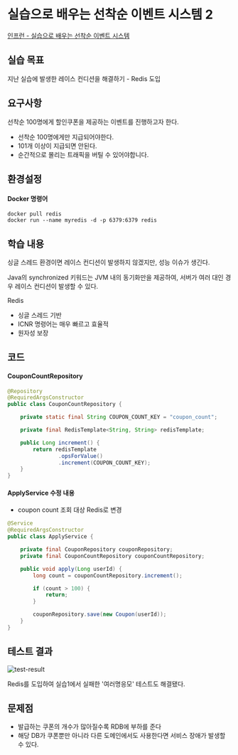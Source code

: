 # 실습으로 배우는 선착순 이벤트 시스템 2

[인프런 - 실습으로 배우는 선착순 이벤트 시스템](https://www.inflearn.com/course/%EC%84%A0%EC%B0%A9%EC%88%9C-%EC%9D%B4%EB%B2%A4%ED%8A%B8-%EC%8B%9C%EC%8A%A4%ED%85%9C-%EC%8B%A4%EC%8A%B5/dashboard)

## 실습 목표

지난 실습에 발생한 레이스 컨디션을 해결하기 - Redis 도입

## 요구사항

선착순 100명에게 할인쿠폰을 제공하는 이벤트를 진행하고자 한다.

- 선착순 100명에게만 지급되어야한다.
- 101개 이상이 지급되면 안된다.
- 순간적으로 몰리는 트래픽을 버틸 수 있어야합니다.

## 환경설정

#### Docker 명령어

```
docker pull redis
docker run --name myredis -d -p 6379:6379 redis
```

## 학습 내용

싱글 스레드 환경이면 레이스 컨디션이 발생하지 않겠지만, 성능 이슈가 생긴다.

Java의 synchronized 키워드는 JVM 내의 동기화만을 제공하여, 서버가 여러 대인 경우 레이스 컨디션이 발생할 수 있다.

Redis

- 싱글 스레드 기반
- ICNR 명령어는 매우 빠르고 효율적
- 원자성 보장

## 코드

#### CouponCountRepository

```java
@Repository
@RequiredArgsConstructor
public class CouponCountRepository {

    private static final String COUPON_COUNT_KEY = "coupon_count";

    private final RedisTemplate<String, String> redisTemplate;

    public Long increment() {
        return redisTemplate
                .opsForValue()
                .increment(COUPON_COUNT_KEY);
    }
}
```

#### ApplyService 수정 내용

- coupon count 조회 대상 Redis로 변경

```java
@Service
@RequiredArgsConstructor
public class ApplyService {

    private final CouponRepository couponRepository;
    private final CouponCountRepository couponCountRepository;

    public void apply(Long userId) {
        long count = couponCountRepository.increment();

        if (count > 100) {
            return;
        }

        couponRepository.save(new Coupon(userId));
    }
}
```

## 테스트 결과

![test-result](https://imgur.com/pvZw0qo.png)

Redis를 도입하여 실습1에서 실패한 '여러명응모' 테스트도 해결됐다.

## 문제점

- 발급하는 쿠폰의 개수가 많아질수록 RDB에 부하를 준다
- 해당 DB가 쿠폰뿐만 아니라 다른 도메인에서도 사용한다면 서비스 장애가 발생할 수 있다.
